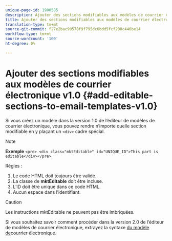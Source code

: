 ```yaml
---
unique-page-id: 1900585
description: Ajouter des sections modifiables aux modèles de courrier électronique v1.0 - Documents marketing - Documentation du produit
title: Ajouter des sections modifiables aux modèles de courrier électronique v1.0
translation-type: tm+mt
source-git-commit: f27e2bac90570f9f795dc6bdd5fcf208c446be14
workflow-type: tm+mt
source-wordcount: '100'
ht-degree: 0%

---
```



# Ajouter des sections modifiables aux modèles de courrier électronique v1.0 {#add-editable-sections-to-email-templates-v1.0}

Si vous créez un modèle dans la version 1.0 de l’éditeur de modèles de courrier électronique, vous pouvez rendre n’importe quelle section modifiable en y plaçant un `<div>` cadre spécial.

>[!NOTE]
>
>**Exemple**
>`<pre> <div class="mktEditable" id="UNIQUE_ID">This part is editable</div></pre>`

Règles :

1. Le code HTML doit toujours être valide.
1. La classe de **mktEditable** doit être incluse.
1. L’ID doit être unique dans ce code HTML.
1. Aucun espace dans l’identifiant.

>[!CAUTION]
>
>Les instructions mktEditable ne peuvent pas être imbriquées.

Si vous souhaitez savoir comment procéder dans la version 2.0 de l’éditeur de modèles de courrier électronique, extrayez la syntaxe [du modèle de](/help/marketo/product-docs/email-marketing/general/email-editor-2/email-template-syntax.md)courrier électronique.
